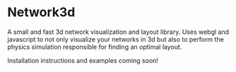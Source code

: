 # Network3d

A small and fast 3d network visualization and layout library. Uses webgl and javascript to not only visualize your networks in 3d but also to perform the physics simulation responsible for finding an optimal layout. 

Installation instructions and examples coming soon!
